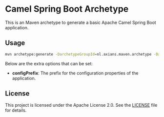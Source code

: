 # Camel Spring Boot Archetype

This is an Maven archetype to generate a basic Apache Camel Spring Boot application.

## Usage
```bash
mvn archetype:generate -DarchetypeGroupId=nl.axians.maven.archetype -DarchetypeArtifactId=camel-springboot-archetype -DarchetypeVersion=1.0.0-SNAPSHOT -DgroupId=<your groupId> -DartifactId=<your artifactId> -Dpackage=<your root package> -Dversion=1.0.0-SNAPSHOT
```
Below are the extra options that can be set:

- **configPrefix**: The prefix for the configuration properties of the application.

## License
This project is licensed under the Apache License 2.0. See the [LICENSE](LICENSE.md) file for details.


